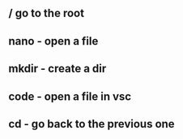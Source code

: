 
## / go to the root ##
## nano - open a file ##
## mkdir - create a dir ##
## code - open a file in vsc ##
## cd - go back to the previous one ##